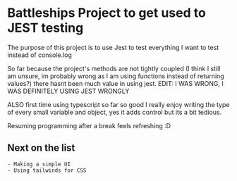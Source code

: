 # Battleships Project to get used to JEST testing

The purpose of this project is to use Jest to test everything I want to test instead of console.log

So far because the project's methods are not tightly coupled (I think I still am unsure, im probably wrong as I am using functions instead of returning values?) there hasnt been much value in using jest.
EDIT: I WAS WRONG, I WAS DEFINITELY USING JEST WRONGLY

ALSO first time using typescript so far so good I really enjoy writing the type of every small variable and object, yes it adds control but its a bit tedious.

Resuming programming after a break feels refreshing :D

## Next on the list

    - Making a simple UI
    - Using tailwinds for CSS
